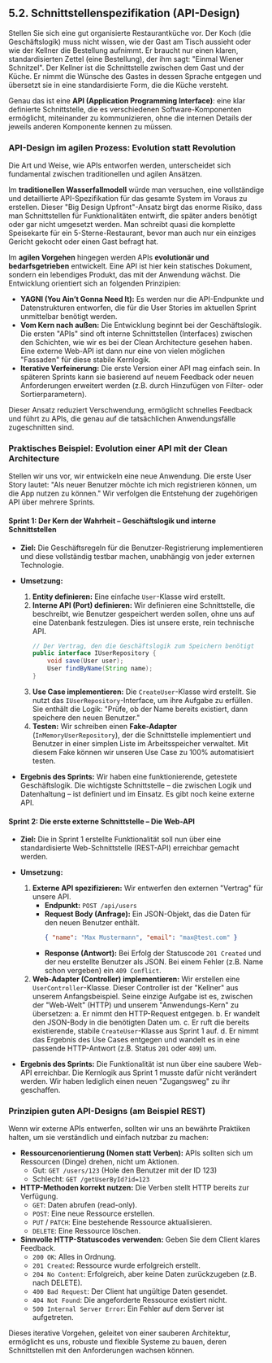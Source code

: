 ## 5.2. Schnittstellenspezifikation (API-Design)

Stellen Sie sich eine gut organisierte Restaurantküche vor. Der Koch (die Geschäftslogik) muss nicht wissen, wie der Gast am Tisch aussieht oder wie der Kellner die Bestellung aufnimmt. Er braucht nur einen klaren, standardisierten Zettel (eine Bestellung), der ihm sagt: "Einmal Wiener Schnitzel". Der Kellner ist die Schnittstelle zwischen dem Gast und der Küche. Er nimmt die Wünsche des Gastes in dessen Sprache entgegen und übersetzt sie in eine standardisierte Form, die die Küche versteht.

Genau das ist eine **API (Application Programming Interface)**: eine klar definierte Schnittstelle, die es verschiedenen Software-Komponenten ermöglicht, miteinander zu kommunizieren, ohne die internen Details der jeweils anderen Komponente kennen zu müssen.

### API-Design im agilen Prozess: Evolution statt Revolution

Die Art und Weise, wie APIs entworfen werden, unterscheidet sich fundamental zwischen traditionellen und agilen Ansätzen.

Im **traditionellen Wasserfallmodell** würde man versuchen, eine vollständige und detaillierte API-Spezifikation für das gesamte System im Voraus zu erstellen. Dieser "Big Design Upfront"-Ansatz birgt das enorme Risiko, dass man Schnittstellen für Funktionalitäten entwirft, die später anders benötigt oder gar nicht umgesetzt werden. Man schreibt quasi die komplette Speisekarte für ein 5-Sterne-Restaurant, bevor man auch nur ein einziges Gericht gekocht oder einen Gast befragt hat.

Im **agilen Vorgehen** hingegen werden APIs **evolutionär und bedarfsgetrieben** entwickelt. Eine API ist hier kein statisches Dokument, sondern ein lebendiges Produkt, das mit der Anwendung wächst. Die Entwicklung orientiert sich an folgenden Prinzipien:
- **YAGNI (You Ain’t Gonna Need It):** Es werden nur die API-Endpunkte und Datenstrukturen entworfen, die für die User Stories im aktuellen Sprint unmittelbar benötigt werden.
- **Vom Kern nach außen:** Die Entwicklung beginnt bei der Geschäftslogik. Die ersten "APIs" sind oft interne Schnittstellen (Interfaces) zwischen den Schichten, wie wir es bei der Clean Architecture gesehen haben. Eine externe Web-API ist dann nur eine von vielen möglichen "Fassaden" für diese stabile Kernlogik.
- **Iterative Verfeinerung:** Die erste Version einer API mag einfach sein. In späteren Sprints kann sie basierend auf neuem Feedback oder neuen Anforderungen erweitert werden (z.B. durch Hinzufügen von Filter- oder Sortierparametern).

Dieser Ansatz reduziert Verschwendung, ermöglicht schnelles Feedback und führt zu APIs, die genau auf die tatsächlichen Anwendungsfälle zugeschnitten sind.

### Praktisches Beispiel: Evolution einer API mit der Clean Architecture

Stellen wir uns vor, wir entwickeln eine neue Anwendung. Die erste User Story lautet: "Als neuer Benutzer möchte ich mich registrieren können, um die App nutzen zu können." Wir verfolgen die Entstehung der zugehörigen API über mehrere Sprints.

#### Sprint 1: Der Kern der Wahrheit – Geschäftslogik und interne Schnittstellen

- **Ziel:** Die Geschäftsregeln für die Benutzer-Registrierung implementieren und diese vollständig testbar machen, unabhängig von jeder externen Technologie.
- **Umsetzung:**
    1.  **Entity definieren:** Eine einfache `User`-Klasse wird erstellt.
    2.  **Interne API (Port) definieren:** Wir definieren eine Schnittstelle, die beschreibt, wie Benutzer gespeichert werden sollen, ohne uns auf eine Datenbank festzulegen. Dies ist unsere erste, rein technische API.
        ```java
        // Der Vertrag, den die Geschäftslogik zum Speichern benötigt
        public interface IUserRepository {
            void save(User user);
            User findByName(String name);
        }
        ```
    3.  **Use Case implementieren:** Die `CreateUser`-Klasse wird erstellt. Sie nutzt das `IUserRepository`-Interface, um ihre Aufgabe zu erfüllen. Sie enthält die Logik: "Prüfe, ob der Name bereits existiert, dann speichere den neuen Benutzer."
    4.  **Testen:** Wir schreiben einen **Fake-Adapter** (`InMemoryUserRepository`), der die Schnittstelle implementiert und Benutzer in einer simplen Liste im Arbeitsspeicher verwaltet. Mit diesem Fake können wir unseren Use Case zu 100% automatisiert testen.

- **Ergebnis des Sprints:** Wir haben eine funktionierende, getestete Geschäftslogik. Die wichtigste Schnittstelle – die zwischen Logik und Datenhaltung – ist definiert und im Einsatz. Es gibt noch keine externe API.

#### Sprint 2: Die erste externe Schnittstelle – Die Web-API

- **Ziel:** Die in Sprint 1 erstellte Funktionalität soll nun über eine standardisierte Web-Schnittstelle (REST-API) erreichbar gemacht werden.
- **Umsetzung:**
    1.  **Externe API spezifizieren:** Wir entwerfen den externen "Vertrag" für unsere API.
        -   **Endpunkt:** `POST /api/users`
        -   **Request Body (Anfrage):** Ein JSON-Objekt, das die Daten für den neuen Benutzer enthält.
            ```json
            { "name": "Max Mustermann", "email": "max@test.com" }
            ```
        -   **Response (Antwort):** Bei Erfolg der Statuscode `201 Created` und der neu erstellte Benutzer als JSON. Bei einem Fehler (z.B. Name schon vergeben) ein `409 Conflict`.
    2.  **Web-Adapter (Controller) implementieren:** Wir erstellen eine `UserController`-Klasse. Dieser Controller ist der "Kellner" aus unserem Anfangsbeispiel. Seine einzige Aufgabe ist es, zwischen der "Web-Welt" (HTTP) und unserem "Anwendungs-Kern" zu übersetzen:
        a. Er nimmt den HTTP-Request entgegen.
        b. Er wandelt den JSON-Body in die benötigten Daten um.
        c. Er ruft die bereits existierende, stabile `CreateUser`-Klasse aus Sprint 1 auf.
        d. Er nimmt das Ergebnis des Use Cases entgegen und wandelt es in eine passende HTTP-Antwort (z.B. Status `201` oder `409`) um.

- **Ergebnis des Sprints:** Die Funktionalität ist nun über eine saubere Web-API erreichbar. Die Kernlogik aus Sprint 1 musste dafür nicht verändert werden. Wir haben lediglich einen neuen "Zugangsweg" zu ihr geschaffen.

### Prinzipien guten API-Designs (am Beispiel REST)

Wenn wir externe APIs entwerfen, sollten wir uns an bewährte Praktiken halten, um sie verständlich und einfach nutzbar zu machen:

-   **Ressourcenorientierung (Nomen statt Verben):** APIs sollten sich um Ressourcen (Dinge) drehen, nicht um Aktionen.
    -   Gut: `GET /users/123` (Hole den Benutzer mit der ID 123)
    -   Schlecht: `GET /getUserById?id=123`
-   **HTTP-Methoden korrekt nutzen:** Die Verben stellt HTTP bereits zur Verfügung.
    -   `GET`: Daten abrufen (read-only).
    -   `POST`: Eine neue Ressource erstellen.
    -   `PUT` / `PATCH`: Eine bestehende Ressource aktualisieren.
    -   `DELETE`: Eine Ressource löschen.
-   **Sinnvolle HTTP-Statuscodes verwenden:** Geben Sie dem Client klares Feedback.
    -   `200 OK`: Alles in Ordnung.
    -   `201 Created`: Ressource wurde erfolgreich erstellt.
    -   `204 No Content`: Erfolgreich, aber keine Daten zurückzugeben (z.B. nach DELETE).
    -   `400 Bad Request`: Der Client hat ungültige Daten gesendet.
    -   `404 Not Found`: Die angeforderte Ressource existiert nicht.
    -   `500 Internal Server Error`: Ein Fehler auf dem Server ist aufgetreten.

Dieses iterative Vorgehen, geleitet von einer sauberen Architektur, ermöglicht es uns, robuste und flexible Systeme zu bauen, deren Schnittstellen mit den Anforderungen wachsen können.
